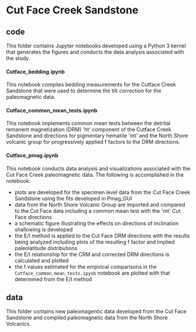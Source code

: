 # Cut Face Creek Sandstone

## code

This folder contains Jupyter notebooks developed using a Python 3 kernel that generates the figures and conducts the data analysis associated with the study. 

#### Cutface_bedding.ipynb

This notebook compiles bedding measurements for the Cutface Creek Sandstone that were used to determine the tilt correction for the paleomagnetic data.

#### Cutface_common_mean_tests.ipynb

This notebook implements common mean tests between the detrital remanent magnetization (DRM) 'ht' component of the Cutface Creek Sandstone and directions for pigmentary hematite 'mt' and the North Shore volcanic group for progressively applied f factors to the DRM directions.

#### Cutface_pmag.ipynb

This notebook conducts data analysis and visualizations associated with the Cut Face Creek paleomagnetic data. The following is accomplished in the notebook:
- plots are developed for the specimen level data from the Cut Face Creek Sandstone using the fits developed in Pmag_GUI
- data from the North Shore Volcanic Group are imported and compared to the Cut Face data including a common mean test with the 'mt' Cut Face directions
- a schematic figure illustrating the effects on directions of inclination shallowing is developed
- the E/I method is applied to the Cut Face DRM directions with the results being analyzed including plots of the resulting f factor and implied paleolatitude distributions
- the E/I relationship for the CRM and corrected DRM directions is calculated and plotted
- the f values estimated for the empirical comparisons in the ```Cutface_common_mean_tests.ipynb``` notebook are plotted with that determined from the E/I method

## data

This folder contains new paleomagentic data developed from the Cut Face Sandstone and compiled paleomagnetic data from the North Shore Volcanics. 



